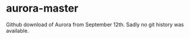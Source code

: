 # aurora-master
Github download of Aurora from September 12th. Sadly no git history was available. 
